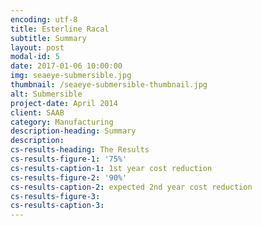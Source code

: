 ```yaml
---
encoding: utf-8
title: Esterline Racal
subtitle: Summary
layout: post
modal-id: 5
date: 2017-01-06 10:00:00
img: seaeye-submersible.jpg
thumbnail: /seaeye-submersible-thumbnail.jpg
alt: Submersible
project-date: April 2014
client: SAAB
category: Manufacturing
description-heading: Summary
description:
cs-results-heading: The Results
cs-results-figure-1: '75%'
cs-results-caption-1: 1st year cost reduction
cs-results-figure-2: '90%'
cs-results-caption-2: expected 2nd year cost reduction
cs-results-figure-3:
cs-results-caption-3:
---
```

